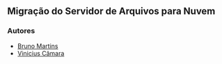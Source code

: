 ## Migração do Servidor de Arquivos para Nuvem




### Autores
- [Bruno Martins](https://github.com/Brunomrss)
- [Vinicius Câmara](https://github.com/VinicinCamara)
